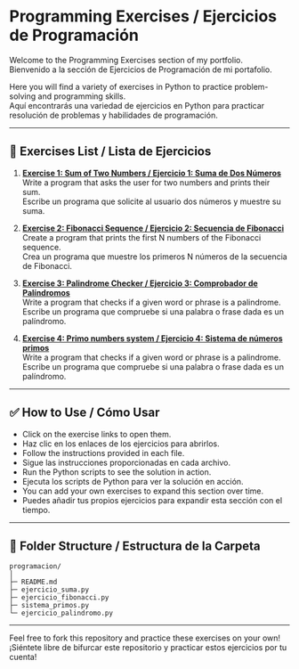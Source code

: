 # Programming Exercises / Ejercicios de Programación

Welcome to the Programming Exercises section of my portfolio.  
Bienvenido a la sección de Ejercicios de Programación de mi portafolio.

Here you will find a variety of exercises in Python to practice problem-solving and programming skills.  
Aquí encontrarás una variedad de ejercicios en Python para practicar resolución de problemas y habilidades de programación.

---

## 📄 Exercises List / Lista de Ejercicios

1. **[Exercise 1: Sum of Two Numbers / Ejercicio 1: Suma de Dos Números](ejercicio_suma.py)**  
   Write a program that asks the user for two numbers and prints their sum.  
   Escribe un programa que solicite al usuario dos números y muestre su suma.  

2. **[Exercise 2: Fibonacci Sequence / Ejercicio 2: Secuencia de Fibonacci](ejercicio_fibonacci.py)**  
   Create a program that prints the first N numbers of the Fibonacci sequence.  
   Crea un programa que muestre los primeros N números de la secuencia de Fibonacci.  

3. **[Exercise 3: Palindrome Checker / Ejercicio 3: Comprobador de Palíndromos](ejercicio_palindromo.py)**  
   Write a program that checks if a given word or phrase is a palindrome.  
   Escribe un programa que compruebe si una palabra o frase dada es un palíndromo.

4. **[Exercise 4: Primo numbers system / Ejercicio 4: Sistema de números primos](ejercicio_palindromo.py)**  
   Write a program that checks if a given word or phrase is a palindrome.  
   Escribe un programa que compruebe si una palabra o frase dada es un palíndromo.

---

## ✅ How to Use / Cómo Usar

- Click on the exercise links to open them.  
- Haz clic en los enlaces de los ejercicios para abrirlos.  
- Follow the instructions provided in each file.  
- Sigue las instrucciones proporcionadas en cada archivo.  
- Run the Python scripts to see the solution in action.  
- Ejecuta los scripts de Python para ver la solución en acción.  
- You can add your own exercises to expand this section over time.  
- Puedes añadir tus propios ejercicios para expandir esta sección con el tiempo.

---

## 📂 Folder Structure / Estructura de la Carpeta
```
programacion/
│
├─ README.md
├─ ejercicio_suma.py
├─ ejercicio_fibonacci.py
├─ sistema_primos.py
└─ ejercicio_palindromo.py

```
---

Feel free to fork this repository and practice these exercises on your own!  
¡Siéntete libre de bifurcar este repositorio y practicar estos ejercicios por tu cuenta!
